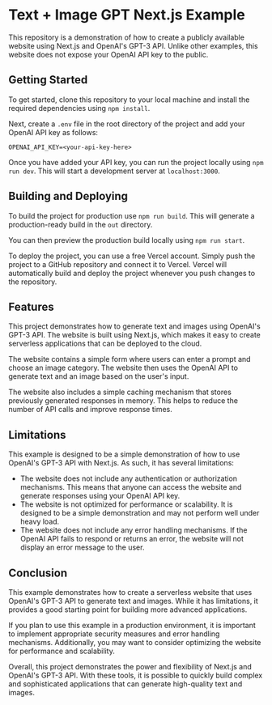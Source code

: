 # Text + Image GPT Next.js Example

This repository is a demonstration of how to create a publicly available website using Next.js and OpenAI's GPT-3 API. Unlike other examples, this website does not expose your OpenAI API key to the public.

## Getting Started

To get started, clone this repository to your local machine and install the required dependencies using `npm install`.

Next, create a `.env` file in the root directory of the project and add your OpenAI API key as follows:

```
OPENAI_API_KEY=<your-api-key-here>
```

Once you have added your API key, you can run the project locally using `npm run dev`. This will start a development server at `localhost:3000`.

## Building and Deploying

To build the project for production use `npm run build`. This will generate a production-ready build in the `out` directory.

You can then preview the production build locally using `npm run start`.

To deploy the project, you can use a free Vercel account. Simply push the project to a GitHub repository and connect it to Vercel. Vercel will automatically build and deploy the project whenever you push changes to the repository.

## Features

This project demonstrates how to generate text and images using OpenAI's GPT-3 API. The website is built using Next.js, which makes it easy to create serverless applications that can be deployed to the cloud.

The website contains a simple form where users can enter a prompt and choose an image category. The website then uses the OpenAI API to generate text and an image based on the user's input.

The website also includes a simple caching mechanism that stores previously generated responses in memory. This helps to reduce the number of API calls and improve response times.

## Limitations

This example is designed to be a simple demonstration of how to use OpenAI's GPT-3 API with Next.js. As such, it has several limitations:

- The website does not include any authentication or authorization mechanisms. This means that anyone can access the website and generate responses using your OpenAI API key.
- The website is not optimized for performance or scalability. It is designed to be a simple demonstration and may not perform well under heavy load.
- The website does not include any error handling mechanisms. If the OpenAI API fails to respond or returns an error, the website will not display an error message to the user.

## Conclusion

This example demonstrates how to create a serverless website that uses OpenAI's GPT-3 API to generate text and images. While it has limitations, it provides a good starting point for building more advanced applications.

If you plan to use this example in a production environment, it is important to implement appropriate security measures and error handling mechanisms. Additionally, you may want to consider optimizing the website for performance and scalability.

Overall, this project demonstrates the power and flexibility of Next.js and OpenAI's GPT-3 API. With these tools, it is possible to quickly build complex and sophisticated applications that can generate high-quality text and images.

